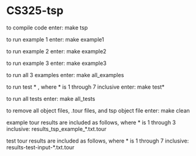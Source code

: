 # CS325-tsp
to compile code
enter: make tsp

to run example 1
enter: make example1

to run example 2
enter: make example2

to run example 3
enter: make example3

to run all 3 examples
enter: make all_examples

to run test *  , where * is 1 through 7 inclusive
enter: make test*

to run all tests
enter: make all_tests

to remove all object files, .tour files, and tsp object file
enter: make clean

example tour results are included as follows, where * is 1 through 3 inclusive:
results_tsp_example_*.txt.tour

test tour results are included as follows, where * is 1 through 7 inclusive:
results-test-input-*.txt.tour
